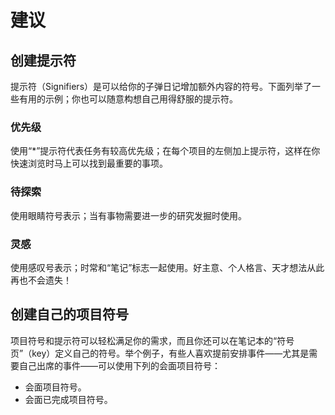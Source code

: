 # 建议

## 创建提示符

提示符（Signifiers）是可以给你的子弹日记增加额外内容的符号。下面列举了一些有用的示例；你也可以随意构想自己用得舒服的提示符。

### 优先级

使用“*”提示符代表任务有较高优先级；在每个项目的左侧加上提示符，这样在你快速浏览时马上可以找到最重要的事项。

### 待探索

使用眼睛符号表示；当有事物需要进一步的研究发掘时使用。

### 灵感

使用感叹号表示；时常和“笔记”标志一起使用。好主意、个人格言、天才想法从此再也不会遗失！

## 创建自己的项目符号

项目符号和提示符可以轻松满足你的需求，而且你还可以在笔记本的“符号页”（key）定义自己的符号。举个例子，有些人喜欢提前安排事件——尤其是需要自己出席的事件——可以使用下列的会面项目符号：

* 会面项目符号。
* 会面已完成项目符号。

